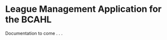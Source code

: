 League Management Application for the BCAHL
===========================================

Documentation to come . . .


